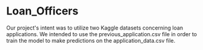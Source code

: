 # Loan_Officers
Our project's intent was to utilize two Kaggle datasets concerning loan applications. We intended to use the previous_application.csv file in order to train the model to make predictions on the application_data.csv file. 
